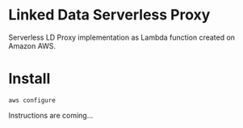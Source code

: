 # Linked Data Serverless Proxy
Serverless LD Proxy implementation as Lambda function created on Amazon AWS.

# Install
```aws configure```

Instructions are coming...
